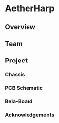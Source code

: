 
# AetherHarp

## Overview

## Team 

## Project 

### Chassis

### PCB Schematic

### Bela-Board 

### Acknowledgements



